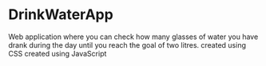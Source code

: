 # DrinkWaterApp
Web application where you can check how many glasses of water you have drank during the day until you reach the goal of two litres. 
created using CSS
created using JavaScript
